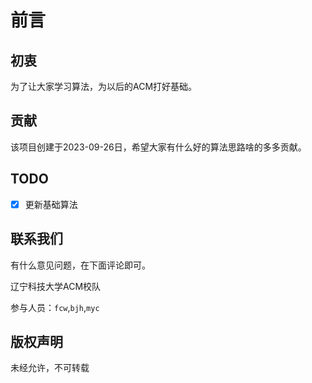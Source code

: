# 前言

## 初衷

为了让大家学习算法，为以后的ACM打好基础。




## 贡献

该项目创建于2023-09-26日，希望大家有什么好的算法思路啥的多多贡献。



## TODO

- [x] 更新基础算法





## 联系我们



有什么意见问题，在下面评论即可。

辽宁科技大学ACM校队

参与人员：`fcw`,`bjh`,`myc`



## 版权声明

未经允许，不可转载









